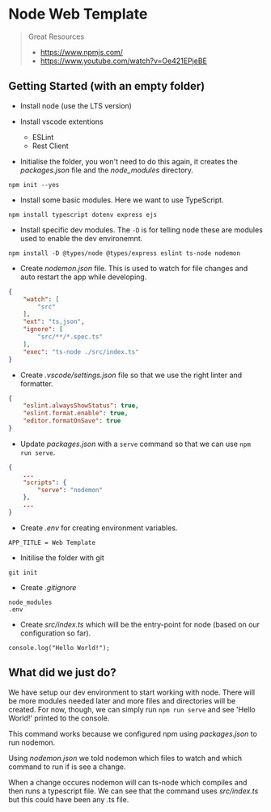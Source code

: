 # Node Web Template

> Great Resources
> - https://www.npmjs.com/
> - https://www.youtube.com/watch?v=Oe421EPjeBE

## Getting Started (with an empty folder)

- Install node (use the LTS version)

- Install vscode extentions
    - ESLint
    - Rest Client

- Initialise the folder, you won't need to do this again, it creates the *packages.json* file and the *node_modules* directory.

```
npm init --yes
```

- Install some basic modules. Here we want to use TypeScript.

```
npm install typescript dotenv express ejs
```

- Install specific dev modules. The `-D` is for telling node these are modules used to enable the dev environemnt.

```
npm install -D @types/node @types/express eslint ts-node nodemon
```

- Create *nodemon.json* file. This is used to watch for file changes and auto restart the app while developing.

``` json
{
    "watch": [
        "src"
    ],
    "ext": "ts,json",
    "ignore": [
        "src/**/*.spec.ts"
    ],
    "exec": "ts-node ./src/index.ts"
}
```

- Create *.vscode/settings.json* file so that we use the right linter and formatter.

``` json
{
    "eslint.alwaysShowStatus": true,
    "eslint.format.enable": true,
    "editor.formatOnSave": true
}
```

- Update *packages.json* with a `serve` command so that we can use `npm run serve`.

``` json
{
    ...
    "scripts": {
        "serve": "nodemon"
    },
    ...
}
```

- Create *.env* for creating environment variables.
```
APP_TITLE = Web Template
```

- Initilise the folder with git 
```
git init
```

- Create *.gitignore*
```
node_modules
.env
```

- Create *src/index.ts* which will be the entry-point for node (based on our configuration so far).
```
console.log("Hello World!");
```

## What did we just do?

We have setup our dev environment to start working with node. There will be more modules needed later and more files and directories will be created. For now, though, we can simply run `npm run serve` and see 'Hello World!' printed to the console.

This command works because we configured npm using *packages.json* to run nodemon.

Using *nodemon.json* we told nodemon which files to watch and which command to run if is see a change. 

When a change occures nodemon will can ts-node which compiles and then runs a typescript file. We can see that the command uses *src/index.ts* but this could have been any .ts file.
